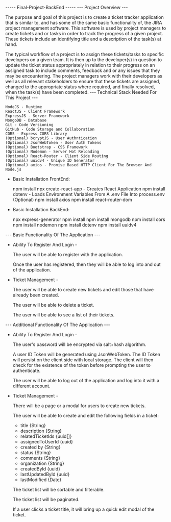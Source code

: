 ----- Final-Project-BackEnd -----
--- Project Overview ---

The purpose and goal of this project is to create a ticket tracker application that is similar to, and has some of the same basic functionality of, the JIRA project management software. This software is used by project managers to create tickets and or tasks in order to track the progress of a given project. These tickets include an identifying title and a description of the task(s) at hand.

The typical workflow of a project is to assign these tickets/tasks to specific developers on a given team. It is then up to the developer(s) in question to update the ticket status appropriately in relation to their progress on an assigned task to include comments, feedback and or any issues that they may be encountering. The project managers work with their developers as well as all relevant stakeholders to ensure that these tickets are assigned, changed to the appropriate status where required, and finally resolved, when the task(s) have been completed.
--- Technical Stack Needed For This Project ---

    NodeJS - Runtime
    ReactJS - Client Framework
    ExpressJS - Server Framework
    MongoDB - Database
    Git - Code Versioning
    GitHub - Code Storage and Collaboration
    CORS - Express CORS Library
    (Optional) bcryptJS - User Authntication
    (Optional) JsonWebToken - User Auth Tokens
    (Optional) Bootstrap - CSS Framework
    (Optional) Nodemon - Server Hot Reloading
    (Optional) React-Router - Client Side Routing
    (Optional) uuidv4 - Unique ID Generator
    (Optional) axios - Promise Based HTTP Client For The Browser And Node.js

- Basic Installation FrontEnd:

    npm install
    npx create-react-app - Creates React Application
    npm install dotenv - Loads Environment Variables From A .env File Into process.env
    (Optional) npm install axios
    npm install react-router-dom

- Basic Installation BackEnd:

    npx express-generator
    npm install
    npm install mongodb
    npm install cors
    npm install nodemon
    npm install dotenv
    npm install uuidv4

--- Basic Functionality Of The Application ---
- Ability To Register And Login -

    The user will be able to register with the application.

    Once the user has registered, then they will be able to log into and out of the application.

- Ticket Management -

    The user will be able to create new tickets and edit those that have already been created.

    The user will be able to delete a ticket.

    The user will be able to see a list of their tickets.

--- Additional Functionality Of The Application ---
- Ability To Register And Login -

    The user's password will be encrypted via salt+hash algorithm.

    A user ID Token will be generated using JsonWebToken. The ID Token will persist on the client side with local storage. The client will then check for the existence of the token before prompting the user to authenticate.

    The user will be able to log out of the application and log into it with a different account.

- Ticket Management -

    There will be a page or a modal for users to create new tickets.

    The user will be able to create and edit the following fields in a ticket:

    - title {String}
    - description {String}
    - relatedTicketIds {uuid[]}
    - assignedToUserId {uuid}
    - created by {String}
    - status {String}
    - comments {String}
    - organization {String}
    - createdById {uuid}
    - lastUpdatedById {uuid}
    - lastModified {Date}

    The ticket list will be sortable and filterable.

    The ticket list will be paginated.

    If a user clicks a ticket title, it will bring up a quick edit modal of the ticket.
